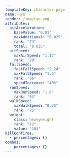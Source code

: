 ```yaml
---
templateKey: character-page
name: Ryu
render: /img/ryu.png
attributes:
  airAcceleration:
    baseValue: "0.01"
    maxAdditional: "0.025"
    rank: "74"
    total: "0.035"
  airSpeed:
    maxAirSpeed: "1.12"
    rank: "29"
  fallSpeed:
    fastFallSpeed: "2.24"
    maxFallSpeed: "1.6"
    rank: "36"
    speedIncrease: "40%"
  runSpeed:
    maxRunSpeed: "1.6"
    rank: "53"
  walkSpeed:
    maxWalkSpeed: "0.75"
    rank: "75"
  weight:
    class: heavyweight
    rank: "22"
    value: "103"
killConfirms:
  - percentages: {}
combos:
  - percentages: {}
---
```

